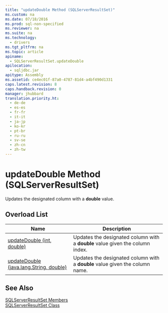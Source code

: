 ```yaml
---
title: "updateDouble Method (SQLServerResultSet)"
ms.custom: na
ms.date: 07/18/2016
ms.prod: sql-non-specified
ms.reviewer: na
ms.suite: na
ms.technology: 
  - drivers
ms.tgt_pltfrm: na
ms.topic: article
apiname: 
  - SQLServerResultSet.updateDouble
apilocation: 
  - sqljdbc.jar
apitype: Assembly
ms.assetid: ce4ec01f-87a0-4787-81d4-a4bf490d1331
caps.latest.revision: 8
caps.handback.revision: 0
manager: jhubbard
translation.priority.ht: 
  - de-de
  - es-es
  - fr-fr
  - it-it
  - ja-jp
  - ko-kr
  - pt-br
  - ru-ru
  - sv-se
  - zh-cn
  - zh-tw
---
```

# updateDouble Method (SQLServerResultSet)
  Updates the designated column with a **double** value.  
  
## Overload List  
  
|Name|Description|  
|----------|-----------------|  
|[updateDouble (int, double)](../content/updateDouble-Method--int--double-.md)|Updates the designated column with a **double** value given the column index.|  
|[updateDouble (java.lang.String, double)](../content/updateDouble-Method--java.lang.String--double-.md)|Updates the designated column with a **double** value given the column name.|  
  
## See Also  
 [SQLServerResultSet Members](../content/SQLServerResultSet-Members.md)   
 [SQLServerResultSet Class](../content/SQLServerResultSet-Class.md)  
  
  